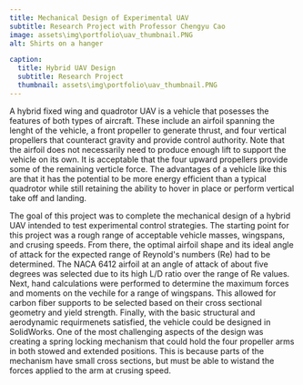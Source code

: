 ```yaml
---
title: Mechanical Design of Experimental UAV
subtitle: Research Project with Professor Chengyu Cao
image: assets\img\portfolio\uav_thumbnail.PNG
alt: Shirts on a hanger

caption:
  title: Hybrid UAV Design
  subtitle: Research Project
  thumbnail: assets\img\portfolio\uav_thumbnail.PNG
---
```


A hybrid fixed wing and quadrotor UAV is a vehicle that posesses the features of both types of aircraft. These include an airfoil spanning the lenght of the vehicle, a front propeller to generate thrust, and four vertical propellers that counteract gravity and provide control authority. Note that the airfoil does not necessarily need to produce enough lift to support the vehicle on its own. It is acceptable that the four upward propellers provide some of the remaining verticle force. The advantages of a vehicle like this are that it has the potential to be more energy efficient than a typical quadrotor while still retaining the ability to hover in place or perform vertical take off and landing.

The goal of this project was to complete the mechanical design of a hybrid UAV intended to test experimental control strategies. The starting point for this project was a rough range of acceptable vehicle masses, wingspans, and crusing speeds. From there, the optimal airfoil shape and its ideal angle of attack for the expected range of Reynold's numbers (Re) had to be determined. The NACA 6412 airfoil at an angle of attack of about five degrees was selected due to its high L/D ratio over the range of Re values. Next, hand calculations were performed to determine the maximum forces and moments on the vechile for a range of wingspans. This allowed for carbon fiber supports to be selected based on their cross sectional geometry and yield strength. Finally, with the basic structural and aerodynamic requirmenets satisfied, the vehicle could be designed in SolidWorks. One of the most challenging aspects of the design was creating a spring locking mechanism that could hold the four propeller arms in both stowed and extended positions. This is because parts of the mechanism have small cross sections, but must be able to wistand the forces applied to the arm at crusing speed.